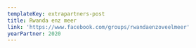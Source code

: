 ```yaml
---
templateKey: extrapartners-post
title: Rwanda enz meer
link: 'https://www.facebook.com/groups/rwandaenzoveelmeer'
yearPartner: 2020
---
```

